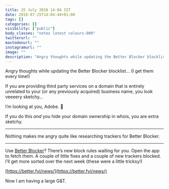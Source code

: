 ```yaml
---
title: 25 July 2018 14:04 IST
date: 2018-07-25T14:04:44+01:00
tags: []
categories: []
visibility: ["public"]
body_classes: "notes latest colours-009"
twitterurl: ""
mastodonurl: ""
instagramurl: ""
image: ""
description: "Angry thoughts while updating the Better Blocker blocklist"
---
```


Angry thoughts while updating the Better Blocker blocklist… (I get them every time!)<!--more-->

If you are providing third party services on a domain that is entirely unrelated to your (or any previously acquired) business name, you look veeeery sketchy…

I’m looking at you, Adobe. 👀

If you do this *and* you hide your domain ownership in whois, you are extra sketchy.

<hr />

Nothing makes me angry quite like researching trackers for Better Blocker.

<hr />

Use [Better Blocker](https://better.fyi)? There’s new block rules waiting for you. Open the app to fetch them. A couple of little fixes and a couple of new trackers blocked. I’ll get more sorted over the next week (these were a little tricksy!)

[https://better.fyi/news/](https://better.fyi/news/)

Now I am having a large G&T.